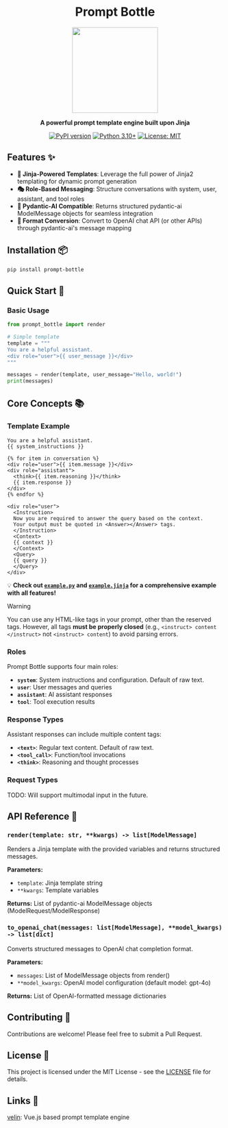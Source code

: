 <div align="center">

# Prompt Bottle

<img src="https://github.com/user-attachments/assets/a3145acc-ae14-4b5a-b6e5-0e11ef488450" width=200>

**A powerful prompt template engine built upon Jinja**

[![PyPI version](https://badge.fury.io/py/prompt-bottle.svg)](https://badge.fury.io/py/prompt-bottle)
[![Python 3.10+](https://img.shields.io/badge/python-3.10+-blue.svg)](https://www.python.org/downloads/)
[![License: MIT](https://img.shields.io/badge/License-MIT-yellow.svg)](https://opensource.org/licenses/MIT)

</div>

## Features ✨

- **🎯 Jinja-Powered Templates**: Leverage the full power of Jinja2 templating for dynamic prompt generation
- **🎭 Role-Based Messaging**: Structure conversations with system, user, assistant, and tool roles
- **🤖 Pydantic-AI Compatible**: Returns structured pydantic-ai ModelMessage objects for seamless integration
- **🔄 Format Conversion**: Convert to OpenAI chat API (or other APIs) through pydantic-ai's message mapping

## Installation 📦

```bash
pip install prompt-bottle
```

## Quick Start 🚀

### Basic Usage

```python
from prompt_bottle import render

# Simple template
template = """
You are a helpful assistant.
<div role="user">{{ user_message }}</div>
"""

messages = render(template, user_message="Hello, world!")
print(messages)
```

## Core Concepts 📚

### Template Example
```jinja
You are a helpful assistant.
{{ system_instructions }}

{% for item in conversation %}
<div role="user">{{ item.message }}</div>
<div role="assistant">
  <think>{{ item.reasoning }}</think>
  {{ item.response }}
</div>
{% endfor %}

<div role="user">
  <Instruction>
  Now you are required to answer the query based on the context.
  Your output must be quoted in <Answer></Answer> tags.
  </Instruction>
  <Context>
  {{ context }}
  </Context>
  <Query>
  {{ query }}
  </Query>
</div>
```
💡 **Check out [`example.py`](example.py) and [`example.jinja`](example.jinja) for a comprehensive example with all features!**

> [!WARNING]
> You can use any HTML-like tags in your prompt, other than the reserved tags. However, all tags **must be properly closed** (e.g., `<instruct> content </instruct>` not `<instruct> content`) to avoid parsing errors.

### Roles
Prompt Bottle supports four main roles:

- **`system`**: System instructions and configuration. Default of raw text.
- **`user`**: User messages and queries  
- **`assistant`**: AI assistant responses
- **`tool`**: Tool execution results

### Response Types
Assistant responses can include multiple content tags:

- **`<text>`**: Regular text content. Default of raw text.
- **`<tool_call>`**: Function/tool invocations
- **`<think>`**: Reasoning and thought processes

### Request Types
TODO: Will support multimodal input in the future.


## API Reference 📖

### `render(template: str, **kwargs) -> list[ModelMessage]`
Renders a Jinja template with the provided variables and returns structured messages.

**Parameters:**
- `template`: Jinja template string
- `**kwargs`: Template variables

**Returns:** List of pydantic-ai ModelMessage objects (ModelRequest/ModelResponse)

### `to_openai_chat(messages: list[ModelMessage], **model_kwargs) -> list[dict]`
Converts structured messages to OpenAI chat completion format.

**Parameters:**
- `messages`: List of ModelMessage objects from render()
- `**model_kwargs`: OpenAI model configuration (default model: gpt-4o)

**Returns:** List of OpenAI-formatted message dictionaries

## Contributing 🤝

Contributions are welcome! Please feel free to submit a Pull Request.

## License 📄

This project is licensed under the MIT License - see the [LICENSE](LICENSE) file for details.

## Links 🔗

[velin](https://github.com/moeru-ai/velin): Vue.js based prompt template engine